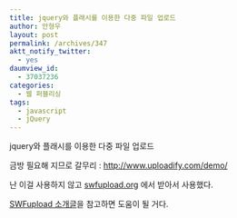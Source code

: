 ```yaml
---
title: jquery와 플래시를 이용한 다중 파일 업로드
author: 안형우
layout: post
permalink: /archives/347
aktt_notify_twitter:
  - yes
daumview_id:
  - 37037236
categories:
  - 웹 퍼블리싱
tags:
  - javascript
  - jQuery
---
```

jquery와 플래시를 이용한 다중 파일 업로드

금방 필요해 지므로 갈무리 : <http://www.uploadify.com/demo/>

난 이걸 사용하지 않고 <a href="http://swfupload.org" target="_blank" title="[http://swfupload.org]로 이동합니다.">swfupload.org</a> 에서 받아서 사용했다.

<a href="/archives/523" target="_blank" title="[https://mytory.net/370]로 이동합니다.">SWFupload 소개글</a>을 참고하면 도움이 될 거다.